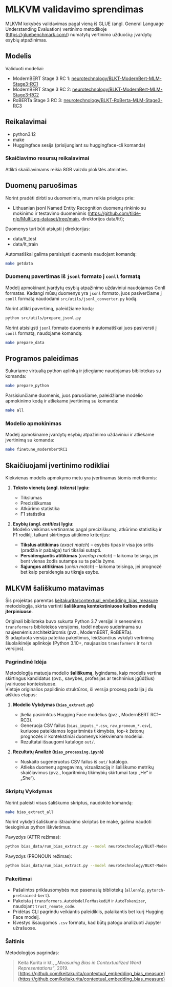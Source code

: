 # MLKVM validavimo sprendimas

MLKVM kokybės validavimas pagal vieną iš GLUE (angl. General Language Understanding Evaluation) vertinimo metodikoje (https://gluebenchmark.com/) numatytų vertinimo užduočių: įvardytų esybių atpažinimas.

## Modelis

Validuoti modeliai:
- ModernBERT Stage 3 RC 1: [neurotechnology/BLKT-ModernBert-MLM-Stage3-RC1](https://huggingface.co/neurotechnology/BLKT-ModernBert-MLM-Stage3-RC1)
- ModernBERT Stage 3 RC 2: [neurotechnology/BLKT-ModernBert-MLM-Stage3-RC2](https://huggingface.co/neurotechnology/BLKT-ModernBert-MLM-Stage3-RC2)
- RoBERTa Stage 3 RC 3: [neurotechnology/BLKT-RoBerta-MLM-Stage3-RC3](https://huggingface.co/neurotechnology/BLKT-RoBerta-MLM-Stage3-RC3)

## Reikalavimai

- python3.12
- make
- Huggingface sesija (prisijungiant su huggingface-cli komanda)

### Skaičiavimo resursų reikalavimai

Atlikti skaičiavimams reikia 8GB vaizdo plokštės atminties.

## Duomenų paruošimas

Norint pradėti dirbti su duomenimis, mum reikia prieigos prie:
- Lithuanian jsonl Named Entity Recognition duomenų rinkinio su mokinimo ir testavimo duomenimis (https://github.com/tilde-nlp/MultiLeg-dataset/tree/main, direktorijos data/lt/);

Duomenys turi būti atsiųsti į direktorijas:
- data/lt_test
- data/lt_train

Automatiškai galima parsisiųsti duomenis naudojant komandą:
```bash
make getdata
```

### Duomenų pavertimas iš `jsonl` formato į `conll` formatą

Modelį apmokinant įvardytų esybių atpažinimo uždaviniui naudojamas Conll formatas. Kadangi mūsų duomenys yra `jsonl` formato, juos pasiverčiame į `conll` formatą naudodami `src/utils/jsonl_converter.py` kodą.

Norint atlikti pavertimą, paleidžiame kodą:

```bash
python src/utils/prepare_jsonl.py
```

Norint atsisiųsti `jsonl` formato duomenis ir automatiškai juos pasiversti į `conll` formatą, naudojame komandą:
```bash
make prepare_data
```

## Programos paleidimas

Sukuriame virtualią python aplinką ir įdiegiame naudojamas bibliotekas su komanda:
```bash
make prepare_python
```

Parsisiunčiame duomenis, juos paruošiame, paleidžiame modelio apmokinimo kodą ir atliekame įvertinimą su komanda:
```bash
make all
```

### Modelio apmokinimas

Modelį apmokiname įvardytų esybių atpažinimo uždaviniui ir atliekame įvertinimą su komanda:
```bash
make finetune_modernbertRC1
```

## Skaičiuojami įvertinimo rodikliai

Kiekvienas modelis apmokymo metu yra įvertinamas šiomis metrikomis:

1. **Teksto vienetų (angl. *tokens*) lygiu:**
   - Tikslumas  
   - Preciziškumas  
   - Atkūrimo statistika  
   - F1 statistika  

2. **Esybių (angl. *entities*) lygiu:**  
   Modelio veikimas vertinamas pagal preciziškumą, atkūrimo statistiką ir F1 rodiklį, taikant skirtingus atitikimo kriterijus:
   - **Tikslus atitikimas** (*exact match*) – esybės tipas ir visa jos sritis (pradžia ir pabaiga) turi tiksliai sutapti.  
   - **Persidengiantis atitikimas** (*overlap match*) – laikoma teisinga, jei bent vienas žodis sutampa su ta pačia žyme.  
   - **Sąjungos atitikimas** (*union match*) – laikoma teisinga, jei prognozė bet kaip persidengia su tikrąja esybe.  



## MLKVM šališkumo matavimas

Šis projektas paremtas [keitakurita/contextual_embedding_bias_measure](https://github.com/keitakurita/contextual_embedding_bias_measure) metodologija, skirta vertinti **šališkumą kontekstiniuose kalbos modelių įterpiniuose**.

Originali biblioteka buvo sukurta Python 3.7 versijai ir senesnėms `transformers` bibliotekos versijoms, todėl nebuvo suderinama su naujesnėmis architektūromis (pvz., ModernBERT, RoBERTa).  
Ši adaptuota versija pateikia pakeitimus, leidžiančius vykdyti vertinimą šiuolaikinėje aplinkoje (Python 3.10+, naujausios `transformers` ir `torch` versijos).

### Pagrindinė Idėja

Metodologija matuoja modelio **šališkumą**, lygindama, kaip modelis vertina skirtingus kandidatus (pvz., savybes, profesijas ar techninius įgūdžius) įvairiuose kontekstuose.  
Vietoje originalios papildinio struktūros, ši versija procesą padalija į du aiškius etapus:

1. **Modelio Vykdymas (`bias_extract.py`)**  
   - Įkelia pasirinktus Hugging Face modelius (pvz., ModernBERT RC1–RC3).  
   - Generuoja CSV failus (`bias_inputs_*.csv`, `raw_pronoun_*.csv`), kuriuose pateikiamos logaritminės tikimybės, top-k žetonų prognozės ir kontekstiniai duomenys kiekvienam modeliui.  
   - Rezultatai išsaugomi kataloge `out/`.

2. **Rezultatų Analizė (`bias_processing.ipynb`)**  
   - Nuskaito sugeneruotus CSV failus iš `out/` katalogo.  
   - Atlieka duomenų agregavimą, vizualizaciją ir šališkumo metrikų skaičiavimus (pvz., logaritminių tikimybių skirtumai tarp „He“ ir „She“).

### Skriptų Vykdymas

Norint paleisti visus šališkumo skriptus, naudokite komandą:
```bash
make bias_extract_all
```

Norint vykdyti šališkumo ištraukimo skriptus be make, galima naudoti tiesioginius python iškvietimus.

Pavyzdys (ATTR režimas):
```bash
python bias_data/run_bias_extract.py --model neurotechnology/BLKT-ModernBert-MLM-Stage3-RC1 --candidates bias_data/data_lt/positive_traits.txt --out bias_data/out/bias_inputs_rc1_positive.csv --device auto
```

Pavyzdys (PRONOUN režimas):
```bash
python bias_data/run_bias_extract.py --model neurotechnology/BLKT-ModernBert_
```

### Pakeitimai

- Pašalintos priklausomybės nuo pasenusių bibliotekų (`allennlp`, `pytorch-pretrained-bert`).  
- Pakeista į `transformers.AutoModelForMaskedLM` ir `AutoTokenizer`, naudojant `trust_remote_code`.  
- Pridėtas CLI pagrindu veikiantis paleidiklis, palaikantis bet kurį Hugging Face modelį.  
- Išvestys išsaugomos `.csv` formatu, kad būtų patogu analizuoti Jupyter užrašuose.

### Šaltinis

Metodologijos pagrindas:  
> Keita Kurita ir kt., *„Measuring Bias in Contextualized Word Representations“*, 2019.  
> [https://github.com/keitakurita/contextual_embedding_bias_measure](https://github.com/keitakurita/contextual_embedding_bias_measure)
